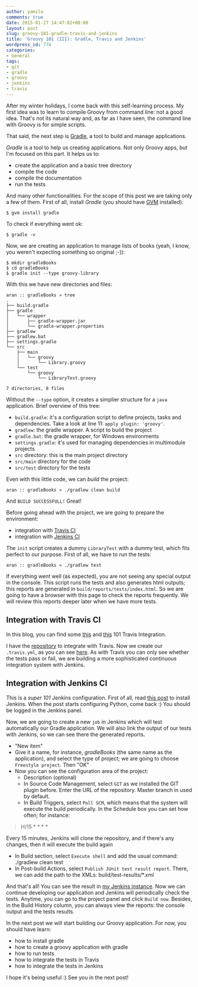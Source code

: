 ```yaml
---
author: yamila
comments: true
date: 2015-01-27 14:47:02+00:00
layout: post
slug: groovy-101-gradle-travis-and-jenkins
title: 'Groovy 101 (III): Gradle, Travis and Jenkins'
wordpress_id: 774
categories:
- General
tags:
- git
- gradle
- groovy
- jenkins
- travis
---
```


After my winter holidays, I come back with this self-learning process. My first idea was to learn to compile Groovy from command line: not a good idea. That's not its natural way and, as far as I have seen, the command line with Groovy is for simple scripts.

That said, the next step is [Gradle](https://www.gradle.org/), a tool to build and manage applications.

<!-- more -->

_Gradle_ is a tool to help us creating applications. Not only Groovy apps, but I'm focused on this part. It helps us to:




  * create the application and a basic tree directory
  * compile the code
  * compile the documentation
  * run the tests



And many other functionalities. For the scope of this post we are taking only a few of them. First of all, install _Gradle_ (you should have [GVM](http://moduslaborandi.net/groovy-101-groovycalc-with-tests-and-travis-ci-integration/) installed):




    $ gvm install gradle




To check if everything went ok:



    $ gradle -v




Now, we are creating an application to manage lists of books (yeah, I know, you weren't expecting something so original ;-)):




    $ mkdir gradleBooks
    $ cd gradleBooks
    $ gradle init --type groovy-library




With this we have new directories and files:



    aran :: gradleBooks » tree
    .
    ├── build.gradle
    ├── gradle
    │   └── wrapper
    │       ├── gradle-wrapper.jar
    │       └── gradle-wrapper.properties
    ├── gradlew
    ├── gradlew.bat
    ├── settings.gradle
    └── src
        ├── main
        │   └── groovy
        │       └── Library.groovy
        └── test
            └── groovy
                └── LibraryTest.groovy

    7 directories, 8 files




Without the `--type` option, it creates a simplier structure for a `java` application. Brief overview of this tree:




  * `build.gradle`: it's a configuration script to define projects, tasks and dependencies. Take a look at line 11: `apply plugin: 'groovy'`.
  * `gradlew`: the gradle wrapper. A script to build the project
  * `gradle.bat`: the gradle wrapper, for Windows environments
  * `settings.gradle`: it's used for managing dependencies in multimodule projects
  * `src` directory: this is the main project directory
  * `src/main` directory for the code
  * `src/test` directory for the tests



Even with this little code, we can _build_ the project:



    aran :: gradleBooks » ./gradlew clean build




And `BUILD SUCCESSFULL!` Great!

Before going ahead with the project, we are going to prepare the environment:




  * integration with [Travis CI](https://travis-ci.org/repositories)
  * integration with [Jenkins CI](http://jenkins-ci.org/)



The `init` script creates a dummy `LibraryTest` with a dummy test, which fits perfect to our purpose. First of all, we have to run the tests:



    aran :: gradleBooks » ./gradlew test




If everything went well (as expected), you are not seeing any special output in the console. This script runs the tests and also generates html outputs; this reports are generated in `build/reports/tests/index.html`. So we are going to have a browser with this page to check the reports frequently. We will review this reports deeper later when we have more tests.



## Integration with Travis CI



In this blog, you can find some [this](http://moduslaborandi.net/groovy-101-groovycalc-with-tests-and-travis-ci-integration/) and [this](http://moduslaborandi.net/continuous-integration-101-travis/) 101 Travis Integration.

I have the [repository](https://github.com/yamila-moreno/gradleBooks) to integrate with Travis. Now we create our `.travis.yml`, as you can see [here](https://github.com/yamila-moreno/gradleBooks/blob/master/.travis.yml). As with Travis you can only see whether the tests pass or fail, we are building a more sophisticated continuous integration system with Jenkins.



## Integration with Jenkins CI



This is a _super 101_ Jenkins configuration. First of all, read [this post](http://moduslaborandi.net/continuous-integration-101-jenkins/) to install Jenkins. When the post starts configuring Python, come back :) You should be logged in the Jenkins panel.

Now, we are going to create a new `job` in Jenkins which will test automatically our Gradle application. We will also link the output of our tests with Jenkins, so we can see there the generated reports.


  * "New item"
  * Give it a name, for instance, _gradleBooks_ (the same name as the application), and select the type of project; we are going to choose `Freestyle project`. Then "OK"
  * Now you can see the configuration area of the project:
    * Description (optional)
    * In Source Code Management, select `GIT` as we installed the GIT plugin before. Enter the URL of the repository. Master branch in used by default.
    * In Build Triggers, select `Poll SCM`, which means that the system will execute the build periodically. In the Schedule box you can set how often; for instance:


> H/15 * * * *

Every 15 minutes, Jenkins will clone the repository, and if there's any changes, then it will execute the build again


* In Build section, select `Execute shell` and add the usual command:
    ./gradlew clean test
* In Post-build Actions, select `Publish JUnit test result report`. There, we can add the path to the XMLs:
    build/test-results/*.xml



And that's all! You can see the result in [my Jenkins instance](http://moduslaborandi.net:9876/job/gradleBooks/). Now we can continue developing our application and Jenkins will periodically check the tests. Anytime, you can go to the project panel and click `Build now`. Besides, in the Build History column, you can always view the reports: the console output and the tests results.

In the next post we will start building our Groovy application. For now, you should have learn:
- how to install gradle
- how to create a groovy application with gradle
- how to run tests
- how to integrate the tests in Travis
- how to integrate the tests in Jenkins

I hope it's being useful :) See you in the next post!
